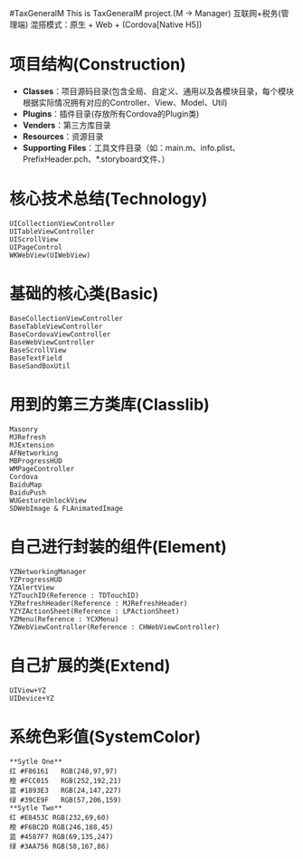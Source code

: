 #TaxGeneralM
	This is TaxGeneralM project.(M -> Manager)
	互联网+税务(管理端)
	混搭模式：原生 + Web + (Cordova[Native H5])

# 项目结构(Construction)
* **Classes**：项目源码目录(包含全局、自定义、通用以及各模块目录，每个模块根据实际情况拥有对应的Controller、View、Model、Util)
* **Plugins**：插件目录(存放所有Cordova的Plugin类)
* **Venders**：第三方库目录
* **Resources**：资源目录
* **Supporting Files**：工具文件目录（如：main.m、info.plist、PrefixHeader.pch、*.storyboard文件、）

# 核心技术总结(Technology)
	UICollectionViewController
	UITableViewController
	UIScrollView
	UIPageControl
	WKWebView(UIWebView)

# 基础的核心类(Basic)
	BaseCollectionViewController
	BaseTableViewController
	BaseCordovaViewController
	BaseWebViewController
	BaseScrollView
	BaseTextField
	BaseSandBoxUtil
	
# 用到的第三方类库(Classlib)
	Masonry
	MJRefresh
	MJExtension
	AFNetworking
	MBProgressHUD
	WMPageController
	Cordova
	BaiduMap
	BaiduPush
	WUGestureUnlockView
	SDWebImage & FLAnimatedImage

# 自己进行封装的组件(Element)
	YZNetworkingManager
	YZProgressHUD
	YZAlertView
	YZTouchID(Reference : TDTouchID)
	YZRefreshHeader(Reference : MJRefreshHeader)
	YZYZActionSheet(Reference : LPActionSheet)
	YZMenu(Reference : YCXMenu)
	YZWebViewController(Reference : CHWebViewController)

# 自己扩展的类(Extend)
	UIView+YZ
	UIDevice+YZ
	
# 系统色彩值(SystemColor)
	**Sytle One**
	红 #F86161	RGB(248,97,97)
	橙 #FCC015	RGB(252,192,21)
	蓝 #1893E3	RGB(24,147,227)
	绿 #39CE9F	RGB(57,206,159)
	**Sytle Two**
	红 #E8453C RGB(232,69,60)
	橙 #F6BC2D RGB(246,188,45)
	蓝 #4587F7 RGB(69,135,247)
	绿 #3AA756 RGB(58,167,86)